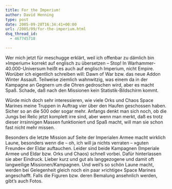 ```yaml
---
title: For the Imperium!
author: David Henning
type: post
date: 2005-09-28T16:34:41+00:00
url: /2005/09/for-the-imperium.html
dsq_thread_id:
  - 467745718

---
```

Wer mich jetzt für meschugge erklärt, weil ich offenbar zu dämlich bin »Imperium« korrekt auf englisch zu übersetzen &#8211; Stop! In Warhammer-40.000-Universum heißt es auch auf englisch Imperium, nicht Empire. Worüber ich eigentlich schreiben will: Dawn of War bzw. das neue Addon Winter Assault. Teilweise ziemlich wahnwitzig, was einem da in der Kampagne an Gegnern um die Ohren gedroschen wird, aber es macht Spaß. Schade, daß nach den Missionen kein Statistik-Bildschirm kommt.

Würde mich doch sehr interessieren, wie viele Orks und Chaos Space Marines meine Truppen in Auftrag vier über den Haufen geschossen haben. Sicher so an die 500 oder sogar mehr. Anfangs denkt man sich noch, ob die Jungs bei Relic jetzt komplett irre sind, aber wenn man merkt, daß es trotz dieser irrsinnigen Massen funktioniert und Spaß macht, will man sie schon fast nicht mehr missen.

Besonders die letzte Mission auf Seite der Imperialen Armee macht wirklich Laune, besonders wenn die &#8211; oh, ich will ja nichts verraten &#8211; »guten Freunde« der Eldar auftauchen. Leider sind beide Kampagnen (Imperiale Armee und Eldar bzw. Orks und Chaos) schnell vorbei. Dafür hinterlassen sie aber Eindruck. Lieber kurz und gut als langgezogene und damit oft langweilige Missionen/Kampagnen. Und weil&#8217;s so schön Laune macht, werden bei Gelegenheit gleich noch ein paar »richtige« Space Marines angeschafft. Falls die Figuren bzw. deren Bemalung ansehnlich werden, gibt&#8217;s auch Fotos.
